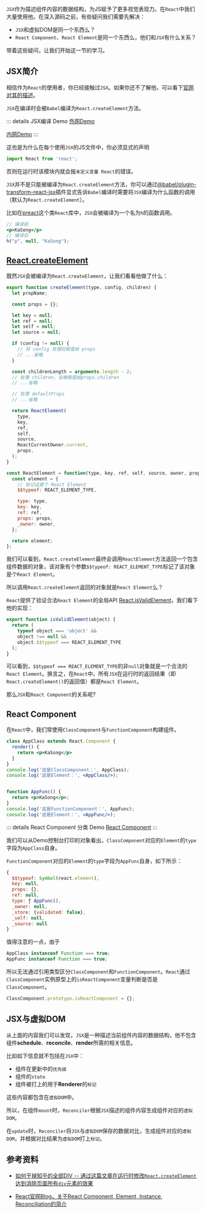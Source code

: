 `JSX`作为描述组件内容的数据结构，为JS赋予了更多视觉表现力。在`React`中我们大量使用他。在深入源码之前，有些疑问我们需要先解决：

- `JSX`和虚拟DOM是同一个东西么？
- `React Component`、`React Element`是同一个东西么，他们和`JSX`有什么关系？

带着这些疑问，让我们开始这一节的学习。

## JSX简介
相信作为`React`的使用者，你已经接触过`JSX`。如果你还不了解他，可以看下[官网对其的描述](https://react.docschina.org/docs/introducing-jsx.html)。

`JSX`在编译时会被`Babel`编译为`React.createElement`方法。

::: details JSX编译 Demo
[外网Demo](https://babeljs.io/en/repl#?browsers=defaults%2C%20not%20ie%2011%2C%20not%20ie_mob%2011&build=&builtIns=false&spec=false&loose=false&code_lz=AQ0g8CuA2B8BQYmnNAlsA1gUwJ4F4AiABkNmPAHp0FllUMcDCBGMlqmxOsBrPIgCYygzmlo8U6fswDMZWWIn1KMWEA&debug=false&forceAllTransforms=false&shippedProposals=false&circleciRepo=&evaluate=false&fileSize=false&timeTravel=false&sourceType=module&lineWrap=true&presets=env%2Creact%2Cstage-2%2Cenv&prettier=false&targets=&version=7.10.2&externalPlugins=)

[内网Demo](https://code.h5jun.com/pojo/1/edit?html,js,console)
:::

这也是为什么在每个使用`JSX`的JS文件中，你必须显式的声明
```js
import React from 'react';
```
否则在运行时该模块内就会报`未定义变量 React`的错误。



`JSX`并不是只能被编译为`React.createElement`方法，你可以通过[@babel/plugin-transform-react-jsx](https://babeljs.io/docs/en/babel-plugin-transform-react-jsx)插件显式告诉`Babel`编译时需要将`JSX`编译为什么函数的调用（默认为`React.createElement`）。

比如在[preact](https://github.com/preactjs/preact)这个类`React`库中，`JSX`会被编译为一个名为`h`的函数调用。
```jsx
// 编译前
<p>KaSong</p>
// 编译后
h("p", null, "KaSong");
```

## [React.createElement](https://github.com/facebook/react/blob/970fa122d8188bafa600e9b5214833487fbf1092/packages/react/src/ReactElement.js#L348)

既然`JSX`会被编译为`React.createElement`，让我们看看他做了什么：

```js
export function createElement(type, config, children) {
  let propName;

  const props = {};

  let key = null;
  let ref = null;
  let self = null;
  let source = null;

  if (config != null) {
    // 将 config 处理后赋值给 props
    // ...省略
  }

  const childrenLength = arguments.length - 2;
  // 处理 children，会被赋值给props.children
  // ...省略

  // 处理 defaultProps
  // ...省略

  return ReactElement(
    type,
    key,
    ref,
    self,
    source,
    ReactCurrentOwner.current,
    props,
  );
}

const ReactElement = function(type, key, ref, self, source, owner, props) {
  const element = {
    // 标记这是个 React Element
    $$typeof: REACT_ELEMENT_TYPE,

    type: type,
    key: key,
    ref: ref,
    props: props,
    _owner: owner,
  };

  return element;
};
```

我们可以看到，`React.createElement`最终会调用`ReactElement`方法返回一个包含组件数据的对象，该对象有个参数`$$typeof: REACT_ELEMENT_TYPE`标记了该对象是个`React Element`。

所以调用`React.createElement`返回的对象就是`React Element`么？

`React`提供了验证合法`React Element`的全局API [React.isValidElement](https://github.com/facebook/react/blob/970fa122d8188bafa600e9b5214833487fbf1092/packages/react/src/ReactElement.js#L547)，我们看下他的实现：

```js
export function isValidElement(object) {
  return (
    typeof object === 'object' &&
    object !== null &&
    object.$$typeof === REACT_ELEMENT_TYPE
  );
}
```

可以看到，`$$typeof === REACT_ELEMENT_TYPE`的非`null`对象就是一个合法的`React Element`。换言之，在`React`中，所有`JSX`在运行时的返回结果（即`React.createElement()`的返回值）都是`React Element`。

那么`JSX`和`React Component`的关系呢?

## React Component

在`React`中，我们常使用`ClassComponent`与`FunctionComponent`构建组件。

```jsx
class AppClass extends React.Component {
  render() {
    return <p>KaSong</p>
  }
}
console.log('这是ClassComponent：', AppClass);
console.log('这是Element：', <AppClass/>);


function AppFunc() {
  return <p>KaSong</p>;
}
console.log('这是FunctionComponent：', AppFunc);
console.log('这是Element：', <AppFunc/>);
```

::: details React Component 分类 Demo
[React Component](https://code.h5jun.com/pefep/edit?js,console)
:::

我们可以从Demo控制台打印的对象看出，`ClassComponent`对应的`Element`的`type`字段为`AppClass`自身。

`FunctionComponent`对应的`Element`的`type`字段为`AppFunc`自身，如下所示：

```js
{
  $$typeof: Symbol(react.element),
  key: null,
  props: {},
  ref: null,
  type: ƒ AppFunc(),
  _owner: null,
  _store: {validated: false},
  _self: null,
  _source: null 
}
```

值得注意的一点，由于

```js
AppClass instanceof Function === true;
AppFunc instanceof Function === true;
```

所以无法通过引用类型区分`ClassComponent`和`FunctionComponent`。`React`通过`ClassComponent`实例原型上的`isReactComponent`变量判断是否是`ClassComponent`。

```js
ClassComponent.prototype.isReactComponent = {};
```

## JSX与虚拟DOM

从上面的内容我们可以发现，`JSX`是一种描述当前组件内容的数据结构，他不包含组件**schedule**、**reconcile**、**render**所需的相关信息。

比如如下信息就不包括在`JSX`中：

- 组件在更新中的`优先级`
- 组件的`state`
- 组件被打上的用于**Renderer**的`标记`

这些内容都包含在`虚拟DOM`中。

所以，在组件`mount`时，`Reconciler`根据`JSX`描述的组件内容生成组件对应的`虚拟DOM`。

在`update`时，`Reconciler`将`JSX`与`虚拟DOM`保存的数据对比，生成组件对应的`虚拟DOM`，并根据对比结果为`虚拟DOM`打上`标记`。

## 参考资料

- [如何干掉知乎的全部DIV -- 通过这篇文章在运行时修改`React.createElement`达到消除页面所有`div`元素的效果](https://juejin.im/post/5ecb2af06fb9a047da362f0f)

- [React官网Blog，关于React Component, Element, Instance, Reconciliation的简介](https://reactjs.org/blog/2015/12/18/react-components-elements-and-instances.html)